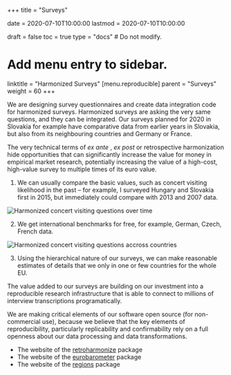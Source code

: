 +++
title = "Surveys"

date = 2020-07-10T10:00:00
lastmod = 2020-07-10T10:00:00

draft = false
toc = true
type = "docs"  # Do not modify.

# Add menu entry to sidebar.
linktitle = "Harmonized Surveys"
[menu.reproducible]
  parent = "Surveys"
  weight = 60
+++

We are designing survey questionnaires and create data integration code for harmonized surveys. Harmonized surveys are asking the very same questions, and they can be integrated. Our surveys planned for 2020 in Slovakia for example have comparative data from earlier years in Slovakia, but also from its neighbouring countries and Germany or France.

The very technical terms of *ex ante* , *ex post* or retrospective harmonization hide opportunities that can significantly increase the value for money in empirical market research, potentially increasing the value of a high-cost, high-value survey to multiple times of its euro value.

1.	We can usually compare the basic values, such as concert visiting likelihood in the past – for example, I surveyed Hungary and Slovakia first in 2015, but immediately could compare with 2013 and 2007 data.

![Harmonized concert visiting questions over time](/gif/concert_hu_animation.gif)

2.	We get international benchmarks for free, for example, German, Czech, French data.

![Harmonized concert visiting questions accross countries](/img/cee_concert_demography_15x10.jpg)

3.	Using the hierarchical nature of our surveys, we can make reasonable estimates of details that we only in one or few countries for the whole EU.

The value added to our surveys are building on our investment into a reproducible research infrastructure that is able to connect to millions of interview transcriptions programatically. 

We are making critical elements of our software open source (for non-commercial use), because we believe that the key elements of reproducibility, particularly replicability and confirmability rely on a full openness about our data processing and data transformations.

* The website of the  [retroharmonize](http://retroharmonize.satellitereport.com/) package
* The website of the [eurobarometer](http://eurobarometer.danielantal.eu/) package
* The website of the [regions](http://regions.danielantal.eu/) package